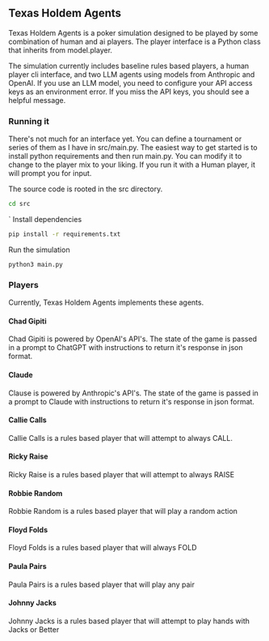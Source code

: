 ## Texas Holdem Agents

Texas Holdem Agents is a poker simulation designed to be played
by some combination of human and ai players. The player interface
is a Python class that inherits from model.player.

The simulation currently includes baseline rules based players,
a human player cli interface, and two LLM agents using models
from Anthropic and OpenAI. If you use an LLM model, you need to
configure your API access keys as an environment error. If you
miss the API keys, you should see a helpful message.

### Running it

There's not much for an interface yet. You can define a tournament
or series of them as I have in src/main.py. The easiest way to get
started is to install python requirements and then run main.py.
You can modify it to change to the player mix to your liking.
If you run it with a Human player, it will prompt you for input.

The source code is rooted in the src directory.  
```bash
cd src
```  

` 
Install dependencies
```bash
pip install -r requirements.txt
```
Run the simulation
```angular2html
python3 main.py
```

### Players

Currently, Texas Holdem Agents implements these agents.

#### Chad Gipiti

Chad Gipiti is powered by OpenAI's API's. The state of the 
game is passed in a prompt to ChatGPT with instructions
to return it's response in json format. 

#### Claude

Clause is powered by Anthropic's API's. The state of the 
game is passed in a prompt to Claude with instructions
to return it's response in json format. 

#### Callie Calls

Callie Calls is a rules based player that will attempt to 
always CALL.

#### Ricky Raise

Ricky Raise is a rules based player that will attempt to
always RAISE

#### Robbie Random

Robbie Random is a rules based player that will play a 
random action

#### Floyd Folds

Floyd Folds is a rules based player that will always FOLD

#### Paula Pairs

Paula Pairs is a rules based player that will play any pair

#### Johnny Jacks

Johnny Jacks is a rules based player that will attempt to
play hands with Jacks or Better

